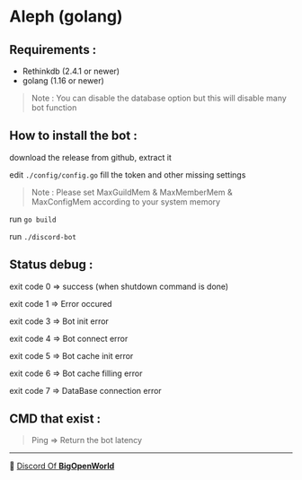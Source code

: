 # Aleph (golang)

## Requirements : 

- Rethinkdb (2.4.1 or newer) 
- golang (1.16 or newer)

> Note : You can disable the database option but this will disable many bot function 

## How to install the bot :

download the release from github, extract it

edit `./config/config.go` fill the token and other missing settings 

> Note : Please set MaxGuildMem & MaxMemberMem & MaxConfigMem according to your system memory

run `go build`

run `./discord-bot`

## Status debug :

exit code 0 => success (when shutdown command is done)

exit code 1 => Error occured

exit code 3 => Bot init error

exit code 4 => Bot connect error

exit code 5 => Bot cache init error

exit code 6 => Bot cache filling error

exit code 7 => DataBase connection error

## CMD that exist :

> Ping => Return the bot latency

---

📎 [Discord Of **BigOpenWorld**](https://discord.gg/5ANNtNgZNk)
